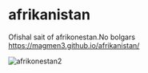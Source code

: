 # afrikanistan
Ofishal sait of afrikonestan.No bolgars
https://magmen3.github.io/afrikanistan/

![afrikonestan2](https://github.com/magmen3/afrikanistan/assets/78595463/aded257f-b6de-4752-b948-22447e27f1c7?raw=true)
